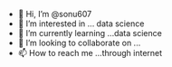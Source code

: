- 👋 Hi, I’m @sonu607
- 👀 I’m interested in ... data science
- 🌱 I’m currently learning ...data science
- 💞️ I’m looking to collaborate on ...
- 📫 How to reach me ...through internet

<!---
sonu607/sonu607 is a ✨ special ✨ repository because its `README.md` (this file) appears on your GitHub profile.
You can click the Preview link to take a look at your changes.
--->
